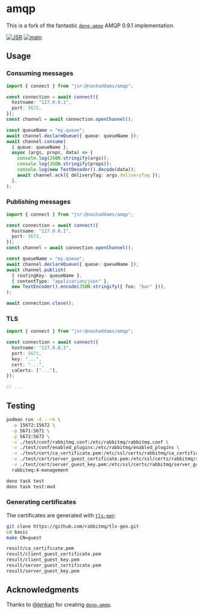 # amqp

This is a fork of the fantastic
[`deno-amqp`](https://github.com/lenkan/deno-amqp) AMQP 0.9.1 implementation.

[![JSR](https://jsr.io/badges/@nashaddams/amqp)](https://jsr.io/@nashaddams/amqp)
[![main](https://github.com/nashaddams/amqp/actions/workflows/tests.yml/badge.svg)](https://github.com/nashaddams/amqp/actions)

## Usage

### Consuming messages

```ts
import { connect } from "jsr:@nashaddams/amqp";

const connection = await connect({
  hostname: "127.0.0.1",
  port: 5672,
});
const channel = await connection.openChannel();

const queueName = "my.queue";
await channel.declareQueue({ queue: queueName });
await channel.consume(
  { queue: queueName },
  async (args, props, data) => {
    console.log(JSON.stringify(args));
    console.log(JSON.stringify(props));
    console.log(new TextDecoder().decode(data));
    await channel.ack({ deliveryTag: args.deliveryTag });
  },
);
```

### Publishing messages

```ts
import { connect } from "jsr:@nashaddams/amqp";

const connection = await connect({
  hostname: "127.0.0.1",
  port: 5672,
});
const channel = await connection.openChannel();

const queueName = "my.queue";
await channel.declareQueue({ queue: queueName });
await channel.publish(
  { routingKey: queueName },
  { contentType: "application/json" },
  new TextEncoder().encode(JSON.stringify({ foo: "bar" })),
);

await connection.close();
```

### TLS

```ts
import { connect } from "jsr:@nashaddams/amqp";

const connection = await connect({
  hostname: "127.0.0.1",
  port: 5671,
  key: "...",
  cert: "...",
  caCerts: ["..."],
});

// ...
```

## Testing

```sh
podman run -d --rm \
  -p 15672:15672 \
  -p 5671:5671 \
  -p 5672:5672 \
  -v ./test/conf/rabbitmq.conf:/etc/rabbitmq/rabbitmq.conf \
  -v ./test/conf/enabled_plugins:/etc/rabbitmq/enabled_plugins \
  -v ./test/cert/ca_certificate.pem:/etc/ssl/certs/rabbitmq/ca_certificate.pem \
  -v ./test/cert/server_guest_certificate.pem:/etc/ssl/certs/rabbitmq/server_guest_certificate.pem \
  -v ./test/cert/server_guest_key.pem:/etc/ssl/certs/rabbitmq/server_guest_key.pem \
  rabbitmq:4-management

deno task test
deno task test:mod
```

### Generating certificates

The certificates are generated with
[`tls-gen`](https://github.com/rabbitmq/tls-gen):

```sh
git clone https://github.com/rabbitmq/tls-gen.git
cd basic
make CN=guest

result/ca_certificate.pem
result/client_guest_certificate.pem
result/client_guest_key.pem
result/server_guest_certificate.pem
result/server_guest_key.pem
```

## Acknowledgments

Thanks to [@lenkan](https://github.com/lenkan) for creating
[`deno-amqp`](https://github.com/lenkan/deno-amqp).
